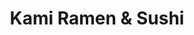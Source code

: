 ---
layout: place
title: "Kami Ramen & Sushi"
permalink: /texas/humble/kami-ramen-sushi.html
stateAbbr: TX
stateName: Texas
cityName: Humble
seo:
  name: "Kami Ramen & Sushi"
  type: Restaurant
  links: null
description: "Kami Ramen & Sushi serves delicious sushi in Humble, Texas. Try fresh Japanese dishes for a great dining experience. "
place_id: ChIJZ7DoeZSzQIYR4c7yvB-hUBI
photos:
  - name: >-
      places/ChIJZ7DoeZSzQIYR4c7yvB-hUBI/photos/AeeoHcJrci79ERtRS-XFNG91Y81_kY1AGkjvreJmP88x1ei7CFlSBOWyFIHrEfhobcjWx6GAlifDVzsFT-fac5PnuwN96GvQUrB-kmU3_5c4nnEQYE-Eabgy48A4JHnPG6A0OSbQf62LnwJ86v7sR4gNO59Gia3d1-q0xIDHfl96VjpjEwi-FvoQqvV02BR-jLv3C5ZCqMTHgId6aMHkHtrcneX8qQJZvtgewi98CRBFO31Ud0hoFEljLbq3xUDLjTM4X1okj7q_tdK-aAVa68n-XXbf6gE7inrBBDxmudbkh5LeJrknwtZbKheOEJW4DgpX1_xOsymqU9sphZ4-nqiGmkGnbipBxUVZcFZ5QLOoSnKXF9aEn-c3bq46l0zfZUStyGR_9T8FNPyD-2kDi8f0J034Jy3KM_Qgeq5QWER2V8ELbatp
    widthPx: 4000
    heightPx: 3000
    authorAttributions:
      - displayName: Fausto Frometa
        uri: https://maps.google.com/maps/contrib/113834128537421965465
        photoUri: >-
          https://lh3.googleusercontent.com/a-/ALV-UjUas-_AmTrLUo9e7tee6rIktPEhkhYy-4I69ZNrQEvU1W5uNEY=s100-p-k-no-mo
    flagContentUri: >-
      https://www.google.com/local/imagery/report/?cb_client=maps_api_places.places_api&image_key=!1e10!2sCIHM0ogKEICAgICj9diQtgE&hl=en-US
    googleMapsUri: >-
      https://www.google.com/maps/place//data=!3m4!1e2!3m2!1sCIHM0ogKEICAgICj9diQtgE!2e10!4m2!3m1!1s0x8640b39479e8b067:0x1250a11fbcf2cee1
  - name: >-
      places/ChIJZ7DoeZSzQIYR4c7yvB-hUBI/photos/AeeoHcI3p8csh-Ycig-_7W2b2EcpFK-QDUuT2AcjXbO0oXM3I5kAKjQGQOy_soyC8XjiWOdjVd3-V7u7-VcA_0dFaaekagW3xD4R10YGFh2qQuLDGEdXntzAyFlGRI9lbPWNaJdlBoh6qRC9kmX-9TsGZCo71z90mk6V1kay3t3ykv16__vrJlJbdELrxncJoyBA83yCbVT6NDG2UlR9XovJ9DVQXjGnDqle5zAKzFFe9mt4WYxHUuEstXVr13LnWftl-KPw0QSZA_HoW2jDCnHC8AhBaTRzd_HWgTlNQpRi25a1iQ
    widthPx: 1936
    heightPx: 1280
    authorAttributions:
      - displayName: Kami Ramen & Sushi
        uri: https://maps.google.com/maps/contrib/113552960660837950720
        photoUri: >-
          https://lh3.googleusercontent.com/a/ACg8ocIKDjiR1AvtvlRMh--dayK4ke7W_zerrofvbNnYf2ZngY4sEg=s100-p-k-no-mo
    flagContentUri: >-
      https://www.google.com/local/imagery/report/?cb_client=maps_api_places.places_api&image_key=!1e10!2sAF1QipNkwYFn46EtNeZG7J3k78xjOFl3UPojxb7NOkzN&hl=en-US
    googleMapsUri: >-
      https://www.google.com/maps/place//data=!3m4!1e2!3m2!1sAF1QipNkwYFn46EtNeZG7J3k78xjOFl3UPojxb7NOkzN!2e10!4m2!3m1!1s0x8640b39479e8b067:0x1250a11fbcf2cee1
  - name: >-
      places/ChIJZ7DoeZSzQIYR4c7yvB-hUBI/photos/AeeoHcL8jr4sbv26wAtMNE52aGUxSCDFwLcE-pA6JcjEhGPuDBYnKT0-c7HwXESqPkkLBqU5-OUPIeTq0y44H2HPgaM9IIrYfF5M6OAj3tWcOVTCJ86cBho3xcub-RHsi1BRhuZ3fi3Gwdorj-yz3SFBkusvNFpzLBuzd6V1mfpHnv9nmBijHpAG-pOfS5hyVY9rx_-sLMLi8UEQTSMVdBG2xyKdAzWro28Mi5xcp-ATdi0vBj_SWKVm86jtgdnbnGnnWBnCvhL58bJsPFcW49Ne07SAhyEzbQYGLZX3XDzlB30kiY1CYmHJfnHsTDtvCrPKDKQpe_HJfMe2j_ERT62uqTmWNtBH4xIZWrlt8Pv6H8IFE5wjd6y7o8RKp34TAj83u8aXbdlBIj-zcb9szkwt9x-7K3WonovCZOuQQjfC5t3Kngo
    widthPx: 3024
    heightPx: 4032
    authorAttributions:
      - displayName: Rae Huggins
        uri: https://maps.google.com/maps/contrib/106906930720976772730
        photoUri: >-
          https://lh3.googleusercontent.com/a-/ALV-UjVgDGBi0rOIHVCAcpvmNRWkhb6pMV109y-zHGzwfr_F6uHCUNyZ=s100-p-k-no-mo
    flagContentUri: >-
      https://www.google.com/local/imagery/report/?cb_client=maps_api_places.places_api&image_key=!1e10!2sCIHM0ogKEICAgMCw1cn4jwE&hl=en-US
    googleMapsUri: >-
      https://www.google.com/maps/place//data=!3m4!1e2!3m2!1sCIHM0ogKEICAgMCw1cn4jwE!2e10!4m2!3m1!1s0x8640b39479e8b067:0x1250a11fbcf2cee1
  - name: >-
      places/ChIJZ7DoeZSzQIYR4c7yvB-hUBI/photos/AeeoHcLdB1rmnGOHvVNhPc4Yt3ktvH2Oz40yE6Nat29lx1BRgRj9X4QoeCqoIJzKhvNbOedmvsy3RQuhEsZ-siSmNlyBkqiG7RCu8Bu8YV1zBU9-6SyLNSqF3niegYdUbpTc77lUNAmqGDFXrsnGnF_LaaAjnPrN1qw3SomRRIXeAs9Oe0HOKob0eITPQNePa9b8LR2JAI3XAA4-vT2LjlC0t-3uzqZs2fxL37TGfAil15I7jaMRZDx13xkWrOIEnNQq2e71tq-Wi9U5eWL51Ql-H5PnbGP5ErxzLnycgToamCTJabiu1CutIJV6DVDWmJ6cFhw9mWAiySlU6h0hFFdJuv84K-bs9F6wX_5dGVNIQ7Bbvnh2VfvcnWIhR_KYjNXxprG2-qG2V2KMEOyiKivGb_Ac09OxAd90gHuJj_-xV7f2iA
    widthPx: 4000
    heightPx: 3000
    authorAttributions:
      - displayName: Fausto Frometa
        uri: https://maps.google.com/maps/contrib/113834128537421965465
        photoUri: >-
          https://lh3.googleusercontent.com/a-/ALV-UjUas-_AmTrLUo9e7tee6rIktPEhkhYy-4I69ZNrQEvU1W5uNEY=s100-p-k-no-mo
    flagContentUri: >-
      https://www.google.com/local/imagery/report/?cb_client=maps_api_places.places_api&image_key=!1e10!2sCIHM0ogKEICAgICj9diQNg&hl=en-US
    googleMapsUri: >-
      https://www.google.com/maps/place//data=!3m4!1e2!3m2!1sCIHM0ogKEICAgICj9diQNg!2e10!4m2!3m1!1s0x8640b39479e8b067:0x1250a11fbcf2cee1
  - name: >-
      places/ChIJZ7DoeZSzQIYR4c7yvB-hUBI/photos/AeeoHcIVWyyErV8jezwp_Y9XTgHEppwN3HjrCF3KR2oPWRp1hz2wDohAMoBOFbZCrC76VP8zYALHIVHOTyhm7OOtiFpR9hx6IgmI4ERbtNGFhZDYRtYZ0mzTO9jAjJCFRPBcjLyWqHaAVoeiaqIBazufU6V9ACuwboalfePoHQf28auVVC3Da2HXlAzGby7ZKpayKrxJiZjXf4iP7Rtehbfm-oEr-GlORhWDtwHtBTjNvv3jcaaQXqLgWe2Ut5K3S9a5Hli7A6jv7RpNXHYDo5Ufk9nWHPxauMsvwj9GBXXKKaokHq1Rj4cae27OmWhnmt183gljW1JDvM7bvLjVCnlQBhIA_KrpETPq8Tly4WjQXHkLlarFvlmyl9KF2wO5pCdpPE1kyEVRLxVx6N7GQy9iQWzTdjAV8COi5iyWQDAX_rZcKGDt
    widthPx: 3024
    heightPx: 4032
    authorAttributions:
      - displayName: Tobi Flick
        uri: https://maps.google.com/maps/contrib/105499972166709555103
        photoUri: >-
          https://lh3.googleusercontent.com/a-/ALV-UjWbEKLgDoX_DUojCeod1tP9mFz1Eapa0S-FgZyxr6o--_T2KrPLiA=s100-p-k-no-mo
    flagContentUri: >-
      https://www.google.com/local/imagery/report/?cb_client=maps_api_places.places_api&image_key=!1e10!2sCIHM0ogKEICAgIC_vIShvgE&hl=en-US
    googleMapsUri: >-
      https://www.google.com/maps/place//data=!3m4!1e2!3m2!1sCIHM0ogKEICAgIC_vIShvgE!2e10!4m2!3m1!1s0x8640b39479e8b067:0x1250a11fbcf2cee1
  - name: >-
      places/ChIJZ7DoeZSzQIYR4c7yvB-hUBI/photos/AeeoHcK0ajv8A7BIHcerN01oroWcBd-bhw9iE0jS2JIJAwwfVTKhK2cpyHOj6Vh8X1WG7Q4NVMKlqR-eV2Q7weyuWbBp-KMSmtfX4CfmqEi7MSvnVyMqas-9_GVStxA9Os5DVrWpDGHs6z2Sw5JZQnglryc7dUTbTseXW1IjAEdp9wvZLA_Je7Q1JsSqgTFUpggWbxM7WgZVwQ6jU12m2nRcKmjYI4ziCc19Lin-Yf49qUHhKq1MsolmiWzZb2eOZtJB47V8A5UYbaWyQOX0bzOwxCpVRGlVD0TpyxQWKLlcQKn7N5edRz51HNEI-nMKFgTlLnQjy_hEQIG8aVt8lgtGdKCpZ7JiyfHvDkxN2qCwlEJjJNfgOvrttdLMh1Q_-g2vI6axouUZrSnrILQLdMyt_D3gMnfvgj80lbXpCvkx9lAyLQ
    widthPx: 4000
    heightPx: 3000
    authorAttributions:
      - displayName: Fausto Frometa
        uri: https://maps.google.com/maps/contrib/113834128537421965465
        photoUri: >-
          https://lh3.googleusercontent.com/a-/ALV-UjUas-_AmTrLUo9e7tee6rIktPEhkhYy-4I69ZNrQEvU1W5uNEY=s100-p-k-no-mo
    flagContentUri: >-
      https://www.google.com/local/imagery/report/?cb_client=maps_api_places.places_api&image_key=!1e10!2sCIHM0ogKEICAgICj9diQDg&hl=en-US
    googleMapsUri: >-
      https://www.google.com/maps/place//data=!3m4!1e2!3m2!1sCIHM0ogKEICAgICj9diQDg!2e10!4m2!3m1!1s0x8640b39479e8b067:0x1250a11fbcf2cee1
  - name: >-
      places/ChIJZ7DoeZSzQIYR4c7yvB-hUBI/photos/AeeoHcKCyGh_iZXkuxq-PRm3TilhVIHSmhFQwAB4y_PvZBdvNb8GoEDyCQZY6gg8iuh9le0uFDLE3vFot43Hzt0ygSh-oCH54lMrn_2HANJBW2E1UzK8nD_5yzY0p3s8CLfEzn0Zurq028vebqy1JypFFLt7U--IOZoUtfhAK4527pmy90UEkpYe0wVk0a5td8li6gy2itAhAM6Vp3_KMJSyKSMHTqnjvxTFoPakg0wShf6iPhkvnfy0RHps9seH7T7n6GCJ1TnERyOUTxOejKMlPn_s4b6O9d-qy3zkEY7a6oospjeWD1cY9d6q0M24TEgfMvSyz7NOzd8QcSpx3yKkVOIR56bexgVazsz-JNYnwJo2vPwx_XuvaueUcIPTD8Hz65EEvwkK0D4Qp0Nx1O8ZsPNu-AA49CSW0CBlq5W85kJ225cS
    widthPx: 4800
    heightPx: 3600
    authorAttributions:
      - displayName: Tiffany Dowden
        uri: https://maps.google.com/maps/contrib/118429527888317876472
        photoUri: >-
          https://lh3.googleusercontent.com/a-/ALV-UjUnAsRaMuIMKTkNBNTszQvEHLAhNuZp8fCJB4G2GrMWqxfSkUYDIA=s100-p-k-no-mo
    flagContentUri: >-
      https://www.google.com/local/imagery/report/?cb_client=maps_api_places.places_api&image_key=!1e10!2sCIHM0ogKEICAgIDzr4Cx1wE&hl=en-US
    googleMapsUri: >-
      https://www.google.com/maps/place//data=!3m4!1e2!3m2!1sCIHM0ogKEICAgIDzr4Cx1wE!2e10!4m2!3m1!1s0x8640b39479e8b067:0x1250a11fbcf2cee1
  - name: >-
      places/ChIJZ7DoeZSzQIYR4c7yvB-hUBI/photos/AeeoHcIl03zZDcuTSAuQO7jvUNFsBBvm-I_g73HPW32IqLlkk2_izaIfbYV9xIcsTcBmTYXv4GXVQR_GY0GY2-XswWeY9-MzrBhfbs4M3Eggz3ikXLhUBsZKqNmebGpI_kzXhlLvrrUxXS0oC-8QMUxv89GPmdZ8pftDoYeaXO348tYbkPCix19tXP5TI_gw-cN05nRuKrfVRRpIXJ2zCxLf3HmM8SNj4Oui9uI3FoEgp56dKCvu4jPpjrBoWrw_ED_a41dB5LOKoqTI5FN51Rk_fJEr4YeoW1Pm-WFvXDuTNY4rBoPpO4D5ynTEpTT0R_kQ9jOVin2F4o8JQ02rUoTK9hZSCC6ZcgF-IBJg-Mn0FdeV3IR_pbwsXJi6YYQ6RNzR3vOqGnNha72cqiXVxOsjC-77bYsKVotRqmNpTx1c4V4pE1k
    widthPx: 2992
    heightPx: 2992
    authorAttributions:
      - displayName: Rodrigo Lopez
        uri: https://maps.google.com/maps/contrib/105658330421481689812
        photoUri: >-
          https://lh3.googleusercontent.com/a-/ALV-UjXi2-lyaa0NsPrSy-hwwayfg_7FVOxevei7VuhpcwK7YEfKWzKooQ=s100-p-k-no-mo
    flagContentUri: >-
      https://www.google.com/local/imagery/report/?cb_client=maps_api_places.places_api&image_key=!1e10!2sCIHM0ogKEICAgIC7mtDJxgE&hl=en-US
    googleMapsUri: >-
      https://www.google.com/maps/place//data=!3m4!1e2!3m2!1sCIHM0ogKEICAgIC7mtDJxgE!2e10!4m2!3m1!1s0x8640b39479e8b067:0x1250a11fbcf2cee1
  - name: >-
      places/ChIJZ7DoeZSzQIYR4c7yvB-hUBI/photos/AeeoHcLEIyzw89ZlG_ax_E_PeyEhgMdXJje2gTuBEc-Bl_SvP_pDJK-Yse6nYMoh_LvsvdEtZtv3DiMtXeyx11-E7homkvXo34m9rl_KEp1f8eKUuLnk1k2E7PlMWrPI-WRgRwdMaFuOOxiZg76EhmtvOHp2IFq-i-y8UYR0no41tplxw4bb-jA17Ptvc_1EtyYlZ2qVBJu553zs0uMGNBMCWlN6YR56h_d6wd--Gmrm08iCezaKSjfnu829IfGOV7RwUnoIAPrI9meO3XdqF9m0xd5-9W4LITof0-y3P2K6-J2MlgjNU3_plfqOJm8nVRY7emKRT3DIguIRB1BqTYvagaBuPjCe-K2UTLZ3Kudx3zUF9CfvkY1MWYcswKrmn4P3aJcL1ppO246w0_zWrEXkOI1owEcB9juJdfVJb2EL5g3FcLT8
    widthPx: 2901
    heightPx: 1816
    authorAttributions:
      - displayName: Ernesto Neyra
        uri: https://maps.google.com/maps/contrib/103623889252363126483
        photoUri: >-
          https://lh3.googleusercontent.com/a-/ALV-UjVDXoBjfU22huJO0pipLmSxEihX8DkpTFUP4jXJytqxgwxBPTtqWQ=s100-p-k-no-mo
    flagContentUri: >-
      https://www.google.com/local/imagery/report/?cb_client=maps_api_places.places_api&image_key=!1e10!2sCIHM0ogKEICAgIDB7qTo1gE&hl=en-US
    googleMapsUri: >-
      https://www.google.com/maps/place//data=!3m4!1e2!3m2!1sCIHM0ogKEICAgIDB7qTo1gE!2e10!4m2!3m1!1s0x8640b39479e8b067:0x1250a11fbcf2cee1
  - name: >-
      places/ChIJZ7DoeZSzQIYR4c7yvB-hUBI/photos/AeeoHcJ_ZTasWeuTwEm3zmmo8ZvKLFwKJwiUn-VsmUdIwBjRNMyYJKfY1JDTlHgaVNrKN8cYXMsKM49wosgdsoHpceAKymU8KOPJZCLDlGP6cofI2HRzCwOxFSbsTJJzaPH17vlhv5W5zuH1hJdtyT8ffg-KG0hGmFt68vPl6inBx8NXXu5FUzTB5zwdL0D2zqIn6qqAZJcoqyPw4x-o41gyBnRRWrdM99U3SbDfNQ5sH8E4Jj-fO0WTjQ1k2d59NbTgiNdwZ3VCFlJ_pz5plqKCVdKIf-sBTZ4x0NeDroSeBsaMuBKTx4VlOct-iAjJXFmUiykhbCcFjm8AtMMd9d5kMK99kQAuTmSaXm10xh_cYThZFyx1qTO96y5-LWeO699h8DoAsk2iNjOLmLCB81idh2y7c5k1aIAnOYy2vo8qIfFgDFc
    widthPx: 3000
    heightPx: 4000
    authorAttributions:
      - displayName: Abraham Martinez
        uri: https://maps.google.com/maps/contrib/102634560136663535732
        photoUri: >-
          https://lh3.googleusercontent.com/a-/ALV-UjVLTdnascL38MjRq1SIABLZTPYep-AIzt3W2EFyH4RiJdxwfc6Z=s100-p-k-no-mo
    flagContentUri: >-
      https://www.google.com/local/imagery/report/?cb_client=maps_api_places.places_api&image_key=!1e10!2sCIHM0ogKEICAgMDAlcHslwE&hl=en-US
    googleMapsUri: >-
      https://www.google.com/maps/place//data=!3m4!1e2!3m2!1sCIHM0ogKEICAgMDAlcHslwE!2e10!4m2!3m1!1s0x8640b39479e8b067:0x1250a11fbcf2cee1
address: 19731 US-59, Humble, TX 77338, USA
street: 19731 US-59
city: Humble
state: TX
zip: '77338'
country: USA
neighborhood: null
latitude: '30.003856'
longitude: '-95.270192'
accessibility_options:
  wheelchairAccessibleParking: true
  wheelchairAccessibleEntrance: true
  wheelchairAccessibleRestroom: true
  wheelchairAccessibleSeating: true
business_status: OPERATIONAL
name: Kami Ramen & Sushi
google_maps_links:
  directionsUri: >-
    https://www.google.com/maps/dir//''/data=!4m7!4m6!1m1!4e2!1m2!1m1!1s0x8640b39479e8b067:0x1250a11fbcf2cee1!3e0
  placeUri: https://maps.google.com/?cid=1319731848505642721
  writeAReviewUri: >-
    https://www.google.com/maps/place//data=!4m3!3m2!1s0x8640b39479e8b067:0x1250a11fbcf2cee1!12e1
  reviewsUri: >-
    https://www.google.com/maps/place//data=!4m4!3m3!1s0x8640b39479e8b067:0x1250a11fbcf2cee1!9m1!1b1
  photosUri: >-
    https://www.google.com/maps/place//data=!4m3!3m2!1s0x8640b39479e8b067:0x1250a11fbcf2cee1!10e5
primary_type: Japanese Restaurant
opening_hours:
  regular: null
  current: null
secondary_opening_hours:
  regular:
    weekdayDescriptions: null
    type: null
  current:
    weekdayDescriptions: null
    type: null
phone: null
price_level: null
price_range: null
rating: null
rating_count: 0
website: null
reviews: null
parking_options: null
payment_options: null
allow_dogs: null
curbside_pickup: null
delivery: null
dine_in: null
good_for_children: null
good_for_groups: null
good_for_sports: null
live_music: null
menu_for_children: null
outdoor_seating: null
reservable: null
restroom: null
serves_beer: null
serves_breakfast: null
serves_brunch: null
serves_cocktails: null
serves_coffee: null
serves_dinner: null
serves_dessert: null
serves_lunch: null
serves_vegetarian_food: null
serves_wine: null
takeout: null
summary: null

---